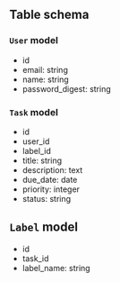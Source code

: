 ## Table schema

### `User` model
- id
- email: string
- name: string
- password_digest: string

### `Task` model
- id
- user_id
- label_id
- title: string
- description: text
- due_date: date
- priority: integer
- status: string

## `Label` model
- id
- task_id
- label_name: string
